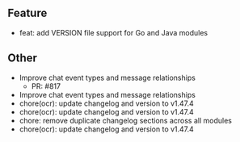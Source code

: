 ## Feature

- feat: add VERSION file support for Go and Java modules

## Other

- Improve chat event types and message relationships
   - PR: #817
- Improve chat event types and message relationships
- chore(ocr): update changelog and version to v1.47.4
- chore(ocr): update changelog and version to v1.47.4
- chore: remove duplicate changelog sections across all modules
- chore(ocr): update changelog and version to v1.47.4


